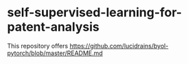 # self-supervised-learning-for-patent-analysis

This repository offers https://github.com/lucidrains/byol-pytorch/blob/master/README.md
